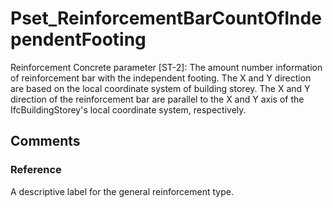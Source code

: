 # Pset_ReinforcementBarCountOfIndependentFooting

Reinforcement Concrete parameter [ST-2]: The amount number information of reinforcement  bar with the independent footing. The X and Y direction are based on the local coordinate system of building storey. The X and Y direction of the reinforcement bar are parallel to the X and Y axis of the IfcBuildingStorey's local coordinate system, respectively.


## Comments

### Reference

A descriptive label for the general reinforcement type.

